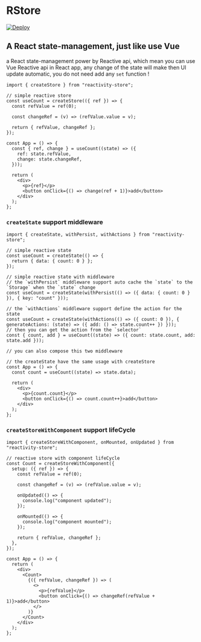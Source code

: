 # RStore

[![Deploy](https://github.com/MrWangJustToDo/r-store/actions/workflows/deploy.yml/badge.svg)](https://github.com/MrWangJustToDo/r-store/actions/workflows/deploy.yml)

## A React state-management, just like use Vue

a React state-management power by Reactive api, which mean you can use Vue Reactive api in React app, any change of the state will make then UI update automatic, you do not need add any `set` function !

```tsx
import { createStore } from "reactivity-store";

// simple reactive store
const useCount = createStore(({ ref }) => {
  const refValue = ref(0);

  const changeRef = (v) => (refValue.value = v);

  return { refValue, changeRef };
});

const App = () => {
  const { ref, change } = useCount((state) => ({
    ref: state.refValue,
    change: state.changeRef,
  }));

  return (
    <div>
      <p>{ref}</p>
      <button onClick={() => change(ref + 1)}>add</button>
    </div>
  );
};
```

### `createState` support middleware

```tsx
import { createState, withPersist, withActions } from "reactivity-store";

// simple reactive state
const useCount = createState(() => {
  return { data: { count: 0 } };
});

// simple reactive state with middleware
// the `withPersist` middleware support auto cache the `state` to the `Storage` when the `state` change
const useCount = createState(withPersist(() => ({ data: { count: 0 } }), { key: "count" }));

// the `withActions` middleware support define the action for the state
const useCount = createState(withActions(() => ({ count: 0 }), { generateActions: (state) => ({ add: () => state.count++ }) }));
// then you can get the action from the `selector`
const { count, add } = useCount((state) => ({ count: state.count, add: state.add }));

// you can also compose this two middleware

// the createState have the same usage with createStore
const App = () => {
  const count = useCount((state) => state.data);

  return (
    <div>
      <p>{count.count}</p>
      <button onClick={() => count.count++}>add</button>
    </div>
  );
};
```

### `createStoreWithComponent` support lifeCycle

```tsx
import { createStoreWithComponent, onMounted, onUpdated } from "reactivity-store";

// reactive store with component lifeCycle
const Count = createStoreWithComponent({
  setup: ({ ref }) => {
    const refValue = ref(0);

    const changeRef = (v) => (refValue.value = v);

    onUpdated(() => {
      console.log("component updated");
    });

    onMounted(() => {
      console.log("component mounted");
    });

    return { refValue, changeRef };
  },
});

const App = () => {
  return (
    <div>
      <Count>
        {({ refValue, changeRef }) => (
          <>
            <p>{refValue}</p>
            <button onClick={() => changeRef(refValue + 1)}>add</button>
          </>
        )}
      </Count>
    </div>
  );
};
```
